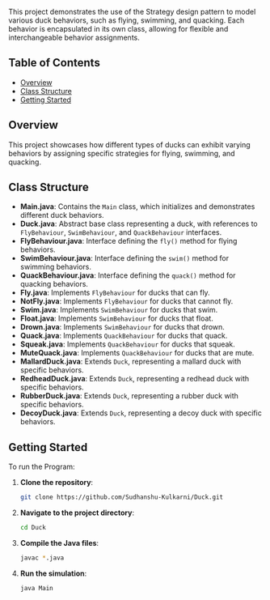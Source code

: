This project demonstrates the use of the Strategy design pattern to model various duck behaviors, such as flying, swimming, and quacking. Each behavior is encapsulated in its own class, allowing for flexible and interchangeable behavior assignments.

## Table of Contents

- [Overview](#overview)
- [Class Structure](#class-structure)
- [Getting Started](#getting-started)


## Overview

This project showcases how different types of ducks can exhibit varying behaviors by assigning specific strategies for flying, swimming, and quacking.

## Class Structure

- **Main.java**: Contains the `Main` class, which initializes and demonstrates different duck behaviors.
- **Duck.java**: Abstract base class representing a duck, with references to `FlyBehaviour`, `SwimBehaviour`, and `QuackBehaviour` interfaces.
- **FlyBehaviour.java**: Interface defining the `fly()` method for flying behaviors.
- **SwimBehaviour.java**: Interface defining the `swim()` method for swimming behaviors.
- **QuackBehaviour.java**: Interface defining the `quack()` method for quacking behaviors.
- **Fly.java**: Implements `FlyBehaviour` for ducks that can fly.
- **NotFly.java**: Implements `FlyBehaviour` for ducks that cannot fly.
- **Swim.java**: Implements `SwimBehaviour` for ducks that swim.
- **Float.java**: Implements `SwimBehaviour` for ducks that float.
- **Drown.java**: Implements `SwimBehaviour` for ducks that drown.
- **Quack.java**: Implements `QuackBehaviour` for ducks that quack.
- **Squeak.java**: Implements `QuackBehaviour` for ducks that squeak.
- **MuteQuack.java**: Implements `QuackBehaviour` for ducks that are mute.
- **MallardDuck.java**: Extends `Duck`, representing a mallard duck with specific behaviors.
- **RedheadDuck.java**: Extends `Duck`, representing a redhead duck with specific behaviors.
- **RubberDuck.java**: Extends `Duck`, representing a rubber duck with specific behaviors.
- **DecoyDuck.java**: Extends `Duck`, representing a decoy duck with specific behaviors.

## Getting Started

To run the Program:

1. **Clone the repository**:
   ```bash
   git clone https://github.com/Sudhanshu-Kulkarni/Duck.git
   ```
2. **Navigate to the project directory**:
   ```bash
   cd Duck
   ```
3. **Compile the Java files**:
   ```bash
   javac *.java
   ```
4. **Run the simulation**:
   ```bash
   java Main
   ```
